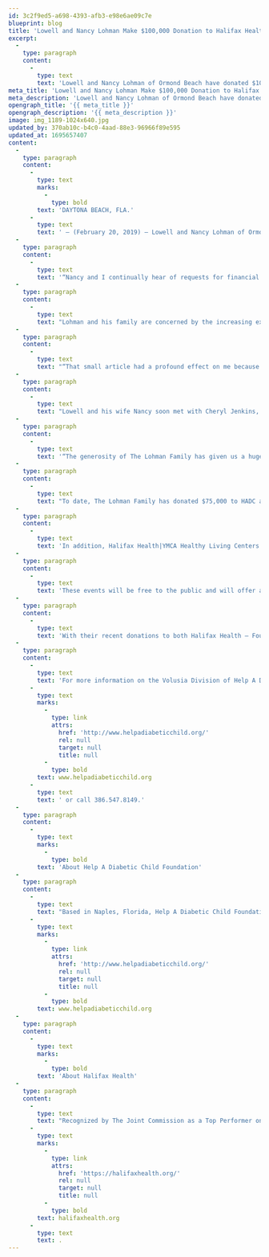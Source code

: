 ```yaml
---
id: 3c2f9ed5-a698-4393-afb3-e98e6ae09c7e
blueprint: blog
title: 'Lowell and Nancy Lohman Make $100,000 Donation to Halifax Health and Help A Diabetic Child to Promote Diabetes Awareness and Management in Volusia County'
excerpt:
  -
    type: paragraph
    content:
      -
        type: text
        text: 'Lowell and Nancy Lohman of Ormond Beach have donated $100,000 to Halifax Health – Foundation and the Volusia County Division of the Help A Diabetic Child Foundation for the coordination of a diabetes symposium featuring world-renowned experts and a monthly community outreach series at Halifax Health|YMCA Healthy Living Centers in Volusia County.'
meta_title: 'Lowell and Nancy Lohman Make $100,000 Donation to Halifax Health'
meta_description: 'Lowell and Nancy Lohman of Ormond Beach have donated $100,000 to Halifax Health – Foundation and the Volusia County Division of the Help A Diabetic Child Foundation.'
opengraph_title: '{{ meta_title }}'
opengraph_description: '{{ meta_description }}'
image: img_1189-1024x640.jpg
updated_by: 370ab10c-b4c0-4aad-88e3-96966f89e595
updated_at: 1695657407
content:
  -
    type: paragraph
    content:
      -
        type: text
        marks:
          -
            type: bold
        text: 'DAYTONA BEACH, FLA.'
      -
        type: text
        text: ' – (February 20, 2019) – Lowell and Nancy Lohman of Ormond Beach have donated $100,000 to Halifax Health – Foundation and the Volusia County Division of the Help A Diabetic Child Foundation for the coordination of a diabetes symposium featuring world-renowned experts and a monthly community outreach series at Halifax Health|YMCA Healthy Living Centers in Volusia County.'
  -
    type: paragraph
    content:
      -
        type: text
        text: '“Nancy and I continually hear of requests for financial and volunteer assistance for all kinds of disease initiatives, but we always wondered who was helping families with diabetes,” says Lowell Lohman, who, along with his brother Victor, has type 1 diabetes.'
  -
    type: paragraph
    content:
      -
        type: text
        text: "Lohman and his family are concerned by the increasing expense and education needs of Volusia County children with diabetes.\_ While reading the paper one day, he saw a small article that grabbed his attention.\_ It promoted an event being hosted by the Volusia County Division of the Help A Diabetic Child Foundation (HADC) to raise money for test strips, insulin and other supplies for local youth with diabetes."
  -
    type: paragraph
    content:
      -
        type: text
        text: "“That small article had a profound effect on me because it was for local children.\_ Also, I know supplies for diabetes can be very expensive and can cost as much as $10,000 a year,” Lowell explains."
  -
    type: paragraph
    content:
      -
        type: text
        text: "Lowell and his wife Nancy soon met with Cheryl Jenkins, director of the Volusia County Division of HADC, and her local board members, to learn more about the organization which was founded in South Florida in 2013 by Tami and Joe Balavage, parents of a 16-year-old child diagnosed in 2010 with type 1 diabetes.\_ Jenkins, a local realtor who also lives with type 1 diabetes, is founder of the Volusia County Division of HADC."
  -
    type: paragraph
    content:
      -
        type: text
        text: '“The generosity of The Lohman Family has given us a huge jumpstart in establishing the Volusia Division of HADC,” Jenkins says.'
  -
    type: paragraph
    content:
      -
        type: text
        text: "To date, The Lohman Family has donated $75,000 to HADC and has brought Halifax Health into the planning of a diabetes symposium featuring world-renowned experts.\_ The symposium is scheduled to take place Sunday, November 17, 2019 at the Port Orange YMCA."
  -
    type: paragraph
    content:
      -
        type: text
        text: 'In addition, Halifax Health|YMCA Healthy Living Centers in Volusia County will be offering a diabetes outreach series that will be held monthly, rotating between Healthy Living Center locations.'
  -
    type: paragraph
    content:
      -
        type: text
        text: 'These events will be free to the public and will offer a variety of topics and services to assist with healthy living habits, and more specifically, type 1 diabetes management.'
  -
    type: paragraph
    content:
      -
        type: text
        text: 'With their recent donations to both Halifax Health – Foundation and HADC, in total, The Lohmans have donated $100,000 to promote diabetes awareness and management in Volusia County.'
  -
    type: paragraph
    content:
      -
        type: text
        text: 'For more information on the Volusia Division of Help A Diabetic Child, visit '
      -
        type: text
        marks:
          -
            type: link
            attrs:
              href: 'http://www.helpadiabeticchild.org/'
              rel: null
              target: null
              title: null
          -
            type: bold
        text: www.helpadiabeticchild.org
      -
        type: text
        text: ' or call 386.547.8149.'
  -
    type: paragraph
    content:
      -
        type: text
        marks:
          -
            type: bold
        text: 'About Help A Diabetic Child Foundation'
  -
    type: paragraph
    content:
      -
        type: text
        text: "Based in Naples, Florida, Help A Diabetic Child Foundation (HADC) is dedicated to helping families during the initial diagnosis or a short-term crisis period\_get the supplies they need to monitor and manage type 1 diabetes.\_ HADC has purchased hundreds of thousands of test strips, hundreds of test meters, syringes and pen needles, along with thousands of units of insulin for children who are in need of these life-saving medical supplies.\_ "
      -
        type: text
        marks:
          -
            type: link
            attrs:
              href: 'http://www.helpadiabeticchild.org/'
              rel: null
              target: null
              title: null
          -
            type: bold
        text: www.helpadiabeticchild.org
  -
    type: paragraph
    content:
      -
        type: text
        marks:
          -
            type: bold
        text: 'About Halifax Health'
  -
    type: paragraph
    content:
      -
        type: text
        text: "Recognized by The Joint Commission as a Top Performer on Key Quality Measures, Halifax Health serves Volusia and Flagler counties, providing a continuum of healthcare services through a network of organizations including a tertiary hospital, community hospital, freestanding emergency department, an urgent care, psychiatric services, a cancer treatment center with five outreach locations, the area’s largest hospice, a center for inpatient rehabilitation, outpatient rehabilitation clinics, primary care walk-in clinics, a walk-in clinic specializing in women’s health, a pediatric care community clinic, three children’s medical practices, a home healthcare agency, and an exclusive provider organization.\_ Halifax Health offers the area’s only Level II Trauma Center, Comprehensive Stroke Center, Pediatric Intensive Care Unit, Pediatric Emergency Department, Child and Adolescent Behavioral Services, complete Neurosurgical Services, OB Emergency Department and Level III Neonatal Intensive Care Unit that cares for babies born earlier than 28 weeks.\_ For more information, visit "
      -
        type: text
        marks:
          -
            type: link
            attrs:
              href: 'https://halifaxhealth.org/'
              rel: null
              target: null
              title: null
          -
            type: bold
        text: halifaxhealth.org
      -
        type: text
        text: .
---
```

